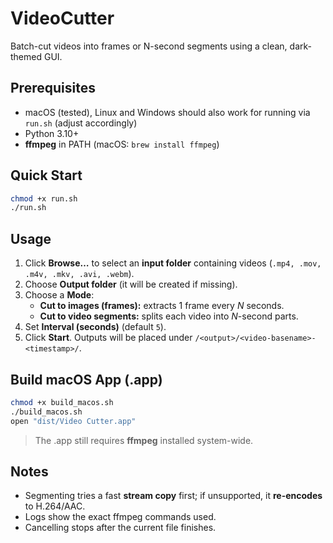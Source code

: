 # VideoCutter

Batch-cut videos into frames or N-second segments using a clean, dark-themed GUI.

## Prerequisites
- macOS (tested), Linux and Windows should also work for running via `run.sh` (adjust accordingly)
- Python 3.10+
- **ffmpeg** in PATH (macOS: `brew install ffmpeg`)

## Quick Start
```bash
chmod +x run.sh
./run.sh
```

## Usage
1. Click **Browse…** to select an **input folder** containing videos (`.mp4, .mov, .m4v, .mkv, .avi, .webm`).
2. Choose **Output folder** (it will be created if missing).
3. Choose a **Mode**:
   - **Cut to images (frames):** extracts 1 frame every *N* seconds.
   - **Cut to video segments:** splits each video into *N*-second parts.
4. Set **Interval (seconds)** (default `5`).
5. Click **Start**. Outputs will be placed under `/<output>/<video-basename>-<timestamp>/`.

## Build macOS App (.app)
```bash
chmod +x build_macos.sh
./build_macos.sh
open "dist/Video Cutter.app"
```

> The .app still requires **ffmpeg** installed system-wide.

## Notes
- Segmenting tries a fast **stream copy** first; if unsupported, it **re-encodes** to H.264/AAC.
- Logs show the exact ffmpeg commands used.
- Cancelling stops after the current file finishes.

